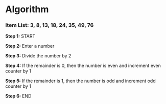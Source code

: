 # Algorithm
### Item List: 3, 8, 13, 18, 24, 35, 49, 76

**Step 1:** START

**Step 2:** Enter a number

**Step 3:** Divide the number by 2 

**Step 4:** If the remainder is 0, then the number is even and increment even counter by 1

**Step 5:** If the remainder is 1, then the number is odd and increment odd counter by 1

**Step 6:** END
